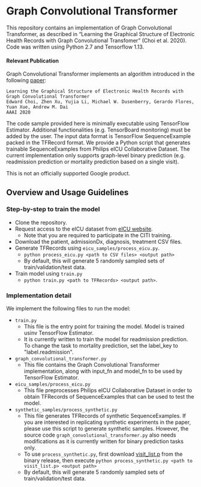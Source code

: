 # Graph Convolutional Transformer

This repository contains an implementation of Graph Convolutional Transformer, as described in “Learning the Graphical Structure of Electronic Health Records with Graph Convolutional Transfomer” (Choi et al. 2020). Code was written using Python 2.7 and Tensorflow 1.13.

#### Relevant Publication

Graph Convolutional Transformer implements an algorithm introduced in the following [paper](https://arxiv.org/pdf/1906.04716.pdf):

	Learning the Graphical Structure of Electronic Health Records with Graph Convolutional Transformer
	Edward Choi, Zhen Xu, Yujia Li, Michael W. Dusenberry, Gerardo Flores, Yuan Xue, Andrew M. Dai  
	AAAI 2020

The code sample provided here is minimally executable using TensorFlow Estimator. Additional functionalities (e.g. TensorBoard monitoring) must be added by the user. The input data format is TensorFlow SequenceExample packed in the TFRecord format. We provide a Python script that generates trainable SequenceExamples from Philips eICU Collaborative Dataset. The current implementation only supports graph-level binary prediction (e.g. readmission prediction or mortality prediction based on a single visit).

This is not an officially supported Google product.

## Overview and Usage Guidelines

### Step-by-step to train the model
* Clone the repository. 
* Request access to the eICU dataset from [eICU website](https://eicu-crd.mit.edu/gettingstarted/access/).
  * Note that you are required to participate in the CITI training.
* Download the patient, admissionDx, diagnosis, treatment CSV files.
* Generate TFRecords using `eicu_samples/process_eicu.py`.
  * `python process_eicu.py <path to CSV files> <output path>`
  * By default, this will generate 5 randomly sampled sets of train/validation/test data.
* Train model using `train.py`
  * `python train.py <path to TFRecords> <output path>`.

### Implementation detail
We implement the following files to run the model:
* `train.py`
  * This file is the entry point for training the model. Model is trained usinv TensorFlow Estimator.
  * It is currently written to train the model for readmission prediction. To change the task to mortality prediction, set the label_key to "label.readmission".
* `graph_convolutional_transformer.py`
  * This file contains the Graph Convolutional Transformer implementation, along with input_fn and model_fn to be used by TensorFlow Estimator.
* `eicu_samples/process_eicu.py`
  * This file preprocesses Philips eICU Collaborative Dataset in order to obtain TFRecords of SequenceExamples that can be used to test the model.
* `synthetic_samples/process_synthetic.py`
  * This file generates TFRecords of synthetic SequenceExamples. If you are interested in replicating synthetic experiments in the paper, please use this script to generate synthetic samples. However, the source code `graph_convolutional_transformer.py` also needs modifications as it is currently written for binary prediction tasks only.
  * To use `process_synthetic.py`, first download [visit_list.p](https://github.com/Google-Health/records-research/releases/download/v0.1/visit_list.p) from the binary release, then execute `python process_synthetic.py <path to visit_list.p> <output path>`
  * By default, this will generate 5 randomly sampled sets of train/validation/test data.
